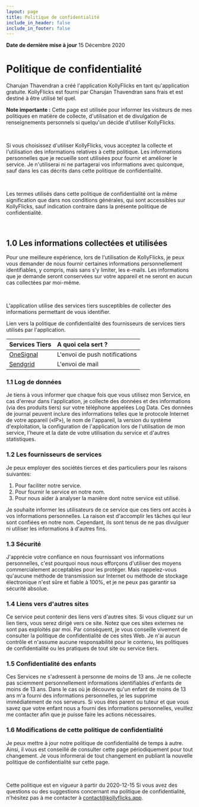 ```yaml
---
layout: page
title: Politique de confidentialité
include_in_header: false
include_in_footer: false
---
```


**Date de dernière mise à jour**
15 Décembre 2020

# Politique de confidentialité

Charujan Thavendran a créé l'application KollyFlicks en tant qu'application gratuite. KollyFlicks est fourni par Charujan Thavendran sans frais et est destiné à être utilisé tel quel.

**Note importante :**
Cette page est utilisée pour informer les visiteurs de mes politiques en matière de collecte, d'utilisation et de divulgation de renseignements personnels si quelqu'un décide d'utiliser KollyFlicks.

<br>

Si vous choisissez d'utiliser KollyFlicks, vous acceptez la collecte et l'utilisation des informations relatives à cette politique. Les informations personnelles que je recueille sont utilisées pour fournir et améliorer le service. Je n'utiliserai ni ne partagerai vos informations avec quiconque, sauf dans les cas décrits dans cette politique de confidentialité.

<br>

Les termes utilisés dans cette politique de confidentialité ont la même signification que dans nos conditions générales, qui sont accessibles sur KollyFlicks, sauf indication contraire dans la présente politique de confidentialité.

<br>

## 1.0 Les informations collectées et utilisées

Pour une meilleure expérience, lors de l'utilisation de KollyFlicks, je peux vous demander de nous fournir certaines informations personnellement identifiables, y compris, mais sans s'y limiter, les e-mails. Les informations que je demande seront conservées sur votre appareil et ne seront en aucun cas collectées par moi-même.

<br>

L'application utilise des services tiers susceptibles de collecter des informations permettant de vous identifier.

Lien vers la politique de confidentialité des fournisseurs de services tiers utilisés par l'application.

| Services Tiers                                                     | A quoi cela sert ?            |
| :----------------------------------------------------------------- | :---------------------------- |
| [OneSignal](https://onesignal.com/privacy_policy)                  | L'envoi de push notifications |
| [Sendgrid](https://www.twilio.com/legal/privacy#sendgrid-services) | L'envoi de mail               |

### 1.1 Log de données

Je tiens à vous informer que chaque fois que vous utilisez mon Service, en cas d'erreur dans l'application, je collecte des données et des informations (via des produits tiers) sur votre téléphone appelées Log Data. Ces données de journal peuvent inclure des informations telles que le protocole Internet de votre appareil
(«IP»), le nom de l'appareil, la version du système d'exploitation, la configuration de l'application lors de l'utilisation de mon service, l'heure et la date de votre utilisation du service et d'autres statistiques.

### 1.2 Les fournisseurs de services

Je peux employer des sociétés tierces et des particuliers pour les raisons suivantes:

1. Pour faciliter notre service.
2. Pour fournir le service en notre nom.
3. Pour nous aider à analyser la manière dont notre service est utilisé.

Je souhaite informer les utilisateurs de ce service que ces tiers ont accès à vos informations personnelles. La raison est d'accomplir les tâches qui leur sont confiées en notre nom. Cependant, ils sont tenus de ne pas divulguer ni utiliser les informations à d'autres fins.

### 1.3 Sécurité

J'apprécie votre confiance en nous fournissant vos informations personnelles, c'est pourquoi nous nous efforçons d'utiliser des moyens commercialement acceptables pour les protéger. Mais rappelez-vous qu'aucune méthode de transmission sur Internet ou méthode de stockage électronique n'est sûre et fiable à 100%, et je ne peux pas garantir sa sécurité absolue.

### 1.4 Liens vers d'autres sites

Ce service peut contenir des liens vers d'autres sites. Si vous cliquez sur un lien tiers, vous serez dirigé vers ce site. Notez que ces sites externes ne sont pas exploités par moi. Par conséquent, je vous conseille vivement de consulter la politique de confidentialité de ces sites Web. Je n'ai aucun contrôle et n'assume aucune responsabilité pour le contenu, les politiques de confidentialité ou les pratiques de tout site ou service tiers.

### 1.5 Confidentialité des enfants

Ces Services ne s'adressent à personne de moins de 13 ans. Je ne collecte pas sciemment personnellement
informations identifiables d'enfants de moins de 13 ans. Dans le cas où je découvre qu'un enfant de moins de 13 ans m'a fourni des informations personnelles, je les supprime immédiatement de nos serveurs. Si vous êtes parent ou tuteur et que vous savez que votre enfant nous a fourni des informations personnelles, veuillez me contacter afin que je puisse faire les actions nécessaires.

### 1.6 Modifications de cette politique de confidentialité

Je peux mettre à jour notre politique de confidentialité de temps à autre. Ainsi, il vous est conseillé de consulter cette page périodiquement pour tout changement. Je vous informerai de tout changement en publiant la nouvelle politique de confidentialité sur cette page.

<br>

Cette politique est en vigueur à partir du 2020-12-15
Si vous avez des questions ou des suggestions concernant ma politique de confidentialité, n'hésitez pas à me contacter à contact@kollyflicks.app.
